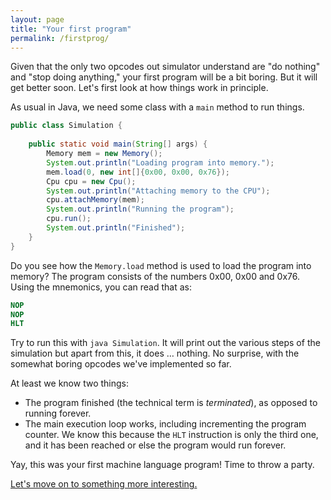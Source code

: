 ```yaml
---
layout: page
title: "Your first program"
permalink: /firstprog/
---
```


Given that the only two opcodes out simulator understand are "do nothing" and
"stop doing anything," your first program will be a bit boring. But it will
get better soon. Let's first look at how things work in principle.

As usual in Java, we need some class with a `main` method to run things.

```java
public class Simulation {
    
    public static void main(String[] args) {
        Memory mem = new Memory();
        System.out.println("Loading program into memory.");
        mem.load(0, new int[]{0x00, 0x00, 0x76});
        Cpu cpu = new Cpu();
        System.out.println("Attaching memory to the CPU");
        cpu.attachMemory(mem);
        System.out.println("Running the program");
        cpu.run();
        System.out.println("Finished");
    }
}
```

Do you see how the `Memory.load` method is used to load the program into memory?
The program consists of the numbers 0x00, 0x00 and 0x76. Using the mnemonics,
you can read that as:

```nasm
NOP
NOP
HLT
```

Try to run this with `java Simulation`. It will print out the various steps of
the simulation but apart from this, it does &hellip; nothing. No surprise, with
the somewhat boring opcodes we've implemented so far.

At least we know two things:

* The program finished (the technical term is *terminated*), as opposed to running forever.
* The main execution loop works, including incrementing the program counter. We know this because the `HLT` instruction is only the third one, and it has been reached or else the program would run forever.

Yay, this was your first machine language program! Time to throw a party.

[Let's move on to something more interesting.](../simpleprog)